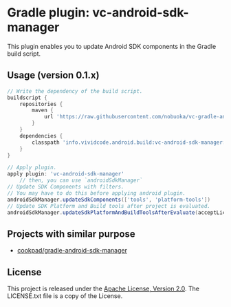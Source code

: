 Gradle plugin: vc-android-sdk-manager
==================================================

This plugin enables you to update Android SDK components in the Gradle build script.

## Usage (version 0.1.x)

```groovy
// Write the dependency of the build script.
buildscript {
    repositories {
        maven {
            url 'https://raw.githubusercontent.com/nobuoka/vc-gradle-android-sdk-manager/mvn-staging/m2repo/'
        }
    }
    dependencies {
        classpath 'info.vividcode.android.build:vc-android-sdk-manager:0.1.+'
    }
}
```

```groovy
// Apply plugin.
apply plugin: 'vc-android-sdk-manager'
    // then, you can use `androidSdkManager`
// Update SDK Components with filters.
// You may have to do this before applying android plugin.
androidSdkManager.updateSdkComponents(['tools', 'platform-tools'])
// Update SDK Platform and Build tools after project is evaluated.
androidSdkManager.updateSdkPlatformAndBuildToolsAfterEvaluate(acceptLicenseAutomatically: true)
```

## Projects with similar purpose

* [cookpad/gradle-android-sdk-manager](https://github.com/cookpad/gradle-android-sdk-manager)

## License

This project is released under the
[Apache License, Version 2.0](http://www.apache.org/licenses/LICENSE-2.0).
The LICENSE.txt file is a copy of the License.
